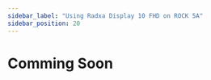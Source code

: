 ```yaml
---
sidebar_label: "Using Radxa Display 10 FHD on ROCK 5A"
sidebar_position: 20
---
```


# Comming Soon
